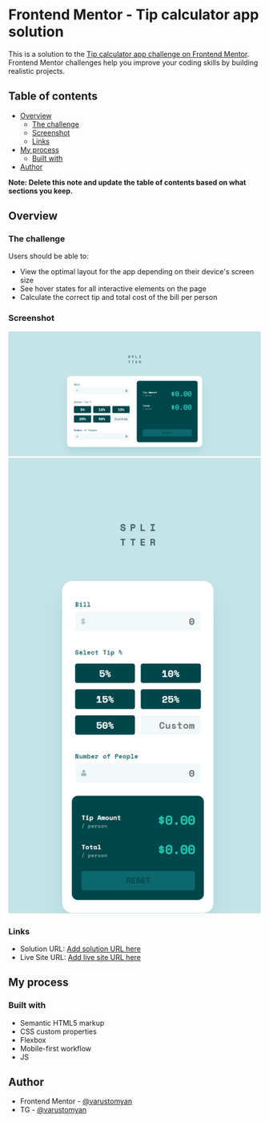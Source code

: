 # Frontend Mentor - Tip calculator app solution

This is a solution to the [Tip calculator app challenge on Frontend Mentor](https://www.frontendmentor.io/challenges/tip-calculator-app-ugJNGbJUX). Frontend Mentor challenges help you improve your coding skills by building realistic projects.

## Table of contents

- [Overview](#overview)
  - [The challenge](#the-challenge)
  - [Screenshot](#screenshot)
  - [Links](#links)
- [My process](#my-process)
  - [Built with](#built-with)
- [Author](#author)

**Note: Delete this note and update the table of contents based on what sections you keep.**

## Overview

### The challenge

Users should be able to:

- View the optimal layout for the app depending on their device's screen size
- See hover states for all interactive elements on the page
- Calculate the correct tip and total cost of the bill per person

### Screenshot

![](images\screenshot-web.png)
![](images\screenshot-mobile.png)

### Links

- Solution URL: [Add solution URL here](https://github.com/varustomyan/tip-calculator-app-main.git)
- Live Site URL: [Add live site URL here](https://varustomyan.github.io/tip-calculator-app-main/)

## My process

### Built with

- Semantic HTML5 markup
- CSS custom properties
- Flexbox
- Mobile-first workflow
- JS

## Author

- Frontend Mentor - [@varustomyan](https://www.frontendmentor.io/profile/varustomyane)
- TG - [@varustomyan](https://t.me/varustomyan)

